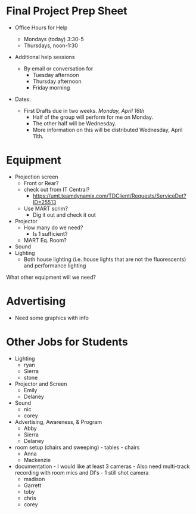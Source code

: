 # Final Project Prep Sheet

- Office Hours for Help
    - Mondays (today) 3:30-5
    - Thursdays, noon-1:30

- Additional help sessions
    - By email or conversation for
        - Tuesday afternoon
        - Thursday afternoon
        - Friday morning

- Dates:
    - First Drafts due in two weeks. _Monday, April 16th_
        - Half of the group will perform for me on Monday.
        - The other half will be Wednesday.
        - More information on this will be distributed Wednesday, April 11th.


# Equipment

- Projection screen
    - Front or Rear?
    - check out from IT Central?
        - https://umt.teamdynamix.com/TDClient/Requests/ServiceDet?ID=25513
    - Use MART scrim?
        - Dig it out and check it out
- Projector
    - How many do we need?
        - Is 1 sufficient?
    - MART Eq. Room?
- Sound
- Lighting
    - Both house lighting (i.e. house lights that are not the fluorescents) and performance lighting

What other equipment will we need?




# Advertising

- Need some graphics with info




# Other Jobs for Students

- Lighting
    - ryan
    - Sierra
    - stone
- Projector and Screen
    - Emily
    - Delaney
- Sound
    - nic
    - corey
- Advertising, Awareness, & Program
    - Abby
    - Sierra
    - Delaney
- room setup (chairs and sweeping)
        - tables
        - chairs
    - Anna
    - Mackenzie
- documentation
        - I would like at least 3 cameras
        - Also need multi-track recording with room mics and DI's
        - 1 still shot camera
    - madison
    - Garrett
    - toby
    - chris
    - corey
